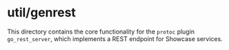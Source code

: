 # util/genrest

This directory contains the core functionality for the `protoc` plugin `go_rest_server`, which implements a REST endpoint for Showcase services.
